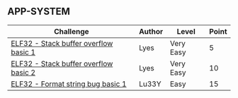 ## APP-SYSTEM

| Challenge | Author | Level | Point |
| --------- | ------ | ----- | ----- |
|[ELF32 - Stack buffer overflow basic 1](https://github.com/TraiOi/Rootme_Solutions/blob/master/AppSystem/01_ELF32-Stack-buffer-overflow-basic-1.md) | Lyes | Very Easy | 5 |
|[ELF32 - Stack buffer overflow basic 2](https://github.com/TraiOi/Rootme_Solutions/blob/master/AppSystem/02_ELF32-Stack-buffer-overflow-basic-2.md) | Lyes | Very Easy | 10 |
|[ELF32 - Format string bug basic 1](https://github.com/TraiOi/Wargame_WriteUp/blob/master/Rootme/AppSystem/03_ELF32-Format-string-bug-basic-1.md) | Lu33Y | Easy | 15 |
